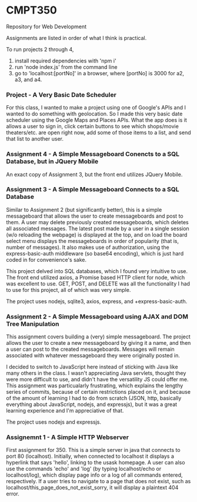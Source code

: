 # CMPT350

Repository for Web Development

Assignments are listed in order of what I think is practical.

To run projects 2 through 4, 
1) install required dependencies with 'npm i'
2) run 'node index.js' from the command line
3) go to 'localhost:[portNo]' in a browser, where [portNo] is 3000 for a2, a3, and a4.

### Project - A Very Basic Date Scheduler
For this class, I wanted to make a project using one of Google's APIs and I wanted to do something with geolocation. So I made this very basic date scheduler using the Google Maps and Places APIs. What the app does is it allows a user to sign in, click certain buttons to see which shops/movie theaters/etc. are open right now, add some of those items to a list, and send that list to another user.

### Assignment 4 - A Simple Messageboard Conencts to a SQL Database, but in JQuery Mobile
An exact copy of Assignment 3, but the front end utilizes JQuery Mobile. 

### Assignment 3 - A Simple Messageboard Connects to a SQL Database
Similar to Assignment 2 (but significantly better), this is a simple messageboard that allows the user to create messageboards and post to them. A user may delete previously created messageboards, which deletes all associated messages. The latest post made by a user in a single session (w/o reloading the webpage) is displayed at the top, and on load the board select menu displays the messageboards in order of popularity (that is, number of messages). It also makes use of authorization, using the express-basic-auth middleware (so base64 encoding), which is just hard coded in for convenience's sake. 

This project delved into SQL databases, which I found very intuitive to use. The front end utilized axios, a Promise based HTTP client for node, which was excellent to use. GET, POST, and DELETE was all the functionality I had to use for this project, all of which was very simple.

The project uses nodejs, sqlite3, axios, express, and +express-basic-auth.

### Assignment 2 - A Simple Messageboard using AJAX and DOM Tree Manipulation

This assignment covers building a (very) simple messageboard. The project allows the user to create a new messageboard by giving it a name, and then a user can post to the created messageboards. Messages will remain associated with whatever messageboard they were originally posted in.

I decided to switch to JavaScript here instead of sticking with Java like many others in the class. I wasn't appreciating Java servlets, thought they were more difficult to use, and didn't have the versatility JS could offer me. This assignment was particualarly frustrating, which explains the lengthy series of commits, because of certain restrictions placed on it, and because of the amount of learning I had to do from scratch (JSON, http, basically everything about JavaScript, nodejs, and expressjs), but it was a great learning experience and I'm appreciative of that.

The project uses nodejs and expressjs.

### Assignemnt 1 - A Simple HTTP Webserver

First assignment for 350. This is a simple server in java that connects to port 80 (localhost). Initially, when connected to localhost it displays a hyperlink that says 'hello', linking to the usask homepage. A user can also use the commands 'echo' and 'log' (by typing localhost/echo or localhost/log), which display page info or a log of all commands entered, respectively. If a user tries to navigate to a page that does not exist, such as localhost/this_page_does_not_exist_sorry, it will display a plaintext 404 error.

